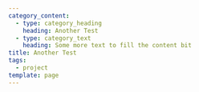 ```yaml
---
category_content:
  - type: category_heading
    heading: Another Test
  - type: category_text
    heading: Some more text to fill the content bit
title: Another Test
tags:
  - project
template: page
---
```


